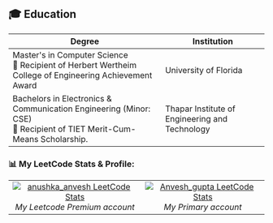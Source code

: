 ## 🎓 Education
| Degree | Institution |
|--------|-------------|
| Master's in Computer Science <br>🏅 Recipient of Herbert Wertheim College of Engineering Achievement Award | University of Florida | 
| Bachelors in Electronics & Communication Engineering (Minor: CSE) <br>🏅 Recipient of TIET Merit-Cum-Means Scholarship. | Thapar Institute of Engineering and Technology | 
 


### 📊 My LeetCode Stats & Profile:

<table>
  <tr>
       <td align="center">
      <a href="https://leetcode.com/anushka_anvesh">
        <img src="https://leetcard.jacoblin.cool/anushka_anvesh" alt="anushka_anvesh LeetCode Stats" />
      </a>
      <br/>
      <em>My Leetcode Premium account </em>
    </td>
     <td align="center">
      <a href="https://leetcode.com/Anvesh_gupta">
        <img src="https://leetcard.jacoblin.cool/Anvesh_gupta" alt="Anvesh_gupta LeetCode Stats" />
      </a>
      <br/>
      <em>My Primary account</em>
    </td>
  </tr>
</table>
